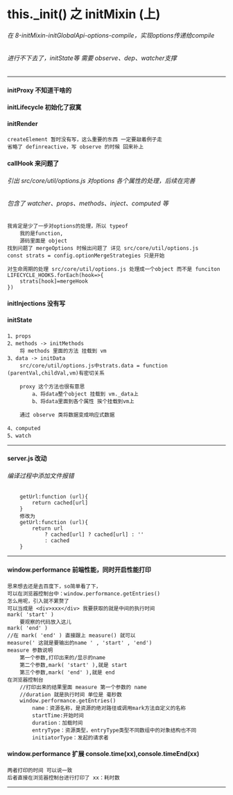 # this._init() 之 initMixin (上)

###### 在 8-initMixin-initGlobalApi-options-compile，实现options传递给compile
###### 进行不下去了，initState等 需要 observe、dep、watcher支撑

-------

#### initProxy 不知道干啥的
#### initLifecycle 初始化了寂寞
#### initRender 
    createElement 暂时没有写，这么重要的东西 一定要敲着例子走
    省略了 definreactive，写 observe 的时候 回来补上
#### callHook 来问题了
###### 引出 src/core/util/options.js 对options 各个属性的处理，后续在完善
###### 包含了 watcher、props、methods、inject、computed 等
    我肯定是少了一步对options的处理，所以 typeof
        我的是function,
        源码里面是 object
    找到问题了 mergeOptions 时候出问题了 详见 src/core/util/options.js
    const strats = config.optionMergeStrategies 只是开始

    对生命周期的处理 src/core/util/options.js 处理成一个object 而不是 funciton
    LIFECYCLE_HOOKS.forEach(hook=>{
        strats[hook]=mergeHook
    })

#### initInjections 没有写

#### initState
    1、props
    2、methods -> initMethods
        将 methods 里面的方法 挂载到 vm
    3、data -> initData
        src/core/util/options.js中strats.data = function (parentVal,childVal,vm)有密切关系

        proxy 这个方法也很有意思
            a、将data整个object 挂载到 vm._data上
            b、将data里面到各个属性 挨个挂载到vm上

        通过 observe 类将数据变成响应式数据

    4、computed
    5、watch
    

-------
#### server.js 改动
###### 编译过程中添加文件报错 

        getUrl:function (url){
            return cached[url]
        }
        修改为
        getUrl:function (url){
            return url
                ? cached[url] ? cached[url] : ''
                : cached
        }

-------
#### window.performance 前端性能，同时开启性能打印
    思来想去还是去百度下，so简单看了下，
    可以在浏览器控制台中：window.performance.getEntries() 
    怎么用呢，引入就不累赘了
    可以当成是 <div>xxx</div> 我要获取的就是中间的执行时间
    mark( 'start' )
        要观察的代码放入这儿
    mark( 'end' )
    //在 mark( 'end' ) 直接跟上 measure() 就可以
    measure(' 这就是要输出的name ' , 'start' , 'end')
    measure 参数说明
        第一个参数,打印出来的/显示的name
        第二个参数,mark( 'start' ),就是 start
        第三个参数,mark( 'end' ),就是 end
    在浏览器控制台
        //打印出来的结果里面 measure 第一个参数的 name 
        //duration 就是执行时间 单位是 毫秒数
        window.performance.getEntries() 
            name：资源名称，是资源的绝对路径或调用mark方法自定义的名称
            startTime:开始时间
            duration：加载时间
            entryType：资源类型，entryType类型不同数组中的对象结构也不同
            initiatorType：发起的请求者

#### window.performance 扩展 console.time(xx),console.timeEnd(xx)

    两者打印的时间 可以说一致
    后者直接在浏览器控制台进行打印了 xx：耗时数

-------
